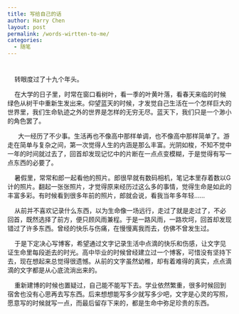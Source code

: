 ```yaml
---
title: 写给自己的话
author: Harry Chen
layout: post
permalink: /words-wirtten-to-me/
categories:
  - 随笔
---
```

# 

    转眼度过了十九个年头。

    在大学的日子里，时常在窗口看树叶，看一季的叶黄叶落，看春天来临的时候绿色从树干中重新生发出来。仰望蓝天的时候，才发觉自己生活在一个怎样巨大的世界里，我们生命轨迹之外的世界是怎样的无穷无尽。蓝天下，我们只是一个渺小的角色罢了。

      大一经历了不少事。生活再也不像高中那样单调，也不像高中那样简单了。游走在简单与复杂之间，第一次觉得人生的内涵是那么丰富。光阴如梭，不知不觉中一年的时间就过去了，回首却发现记忆中的片断在一点点变模糊，于是觉得有写一点东西的必要了。

    暑假里，常常和郎一起看他的照片。郎很早就有数码相机，笔记本里存着数以G计的照片。翻起一张张照片，才觉得原来经历过这么多的事情，觉得生命是如此的丰富多彩。有时候看到很多年前的照片，郎就会说，看我当年多年轻……

    从前并不喜欢记录什么东西，以为生命像一场远行，走过了就是走过了，不必回首，既然选择了前方，便只顾风雨兼程。于是一路风雨，一路坎坷，回首却发现错过了许多东西。曾经的快乐与伤痛，在慢慢离我而去，仿佛不曾发生过。

    于是下定决心写博客，希望通过文字记录生活中点滴的快乐和伤感，让文字见证生命里每段逝去的时光。高中毕业的时候曾经建立过一个博客，可惜没有坚持下去，现在想起来总觉得很遗憾。从前的文字虽然幼稚，却有着难得的真实，点点滴滴的文字都是从心底流淌出来的。

    重新建博的时候也置疑过，自己能不能写下去。学业依然繁重，很多时候回到宿舍也没有心思再去写东西。后来想想能写多少就写多少吧，文字是心灵的写照，愿意写的时候就写一点，而最后留存下来的，都是生命中弥足珍贵的东西。